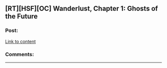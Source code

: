 ## [RT][HSF][OC] Wanderlust, Chapter 1: Ghosts of the Future

### Post:

[Link to content](http://talesfromaeria.tumblr.com/post/127264635417/wanderlust)

### Comments:

---

